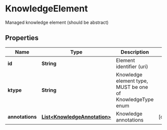 

# KnowledgeElement

Managed knowledge element (should be abstract)
## Properties

Name | Type | Description | Notes
------------ | ------------- | ------------- | -------------
**id** | **String** | Element identifier (uri) | 
**ktype** | **String** | Knowledge element type, MUST be one of KnowledgeType enum | 
**annotations** | [**List&lt;KnowledgeAnnotation&gt;**](KnowledgeAnnotation.md) | Knowledge annotations |  [optional]



